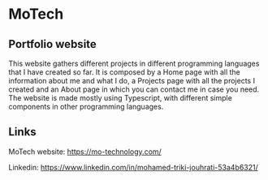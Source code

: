 # MoTech

## Portfolio website 

This website gathers different projects in different programming languages that I have created so far. It is composed by a Home page with all the information about me and what I do, a Projects page with all the projects I created and an About page in which you can contact me in case you need. The website is made mostly using Typescript, with different simple components in other programming languages.

## Links

MoTech website: https://mo-technology.com/

Linkedin: https://www.linkedin.com/in/mohamed-triki-jouhrati-53a4b6321/
